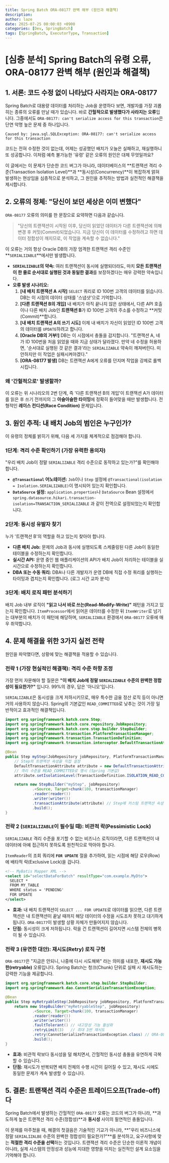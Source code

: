 ```yaml
---
title: Spring Batch ORA-08177 완벽 해부 (원인과 해결책)
description: 
author: laze
date: 2025-07-25 00:00:03 +0900
categories: [Dev, SpringBatch]
tags: [SpringBatch, ExecutorType, Transaction]
---
```

# [심층 분석] Spring Batch의 유령 오류, ORA-08177 완벽 해부 (원인과 해결책)

## 1. 서론: 코드 수정 없이 나타났다 사라지는 ORA-08177

Spring Batch로 대용량 데이터를 처리하는 Job을 운영하다 보면, 개발자를 가장 괴롭히는 종류의 오류를 만날 때가 있습니다. 바로 **간헐적으로 발생했다가 사라지는 오류**입니다. 그중에서도 `ORA-08177: can't serialize access for this transaction`은 단연 악명 높은 문제 중 하나입니다.

```
Caused by: java.sql.SQLException: ORA-08177: can't serialize access for this transaction
```

코드는 전혀 수정한 것이 없는데, 어제는 성공했던 배치가 오늘은 실패하고, 재실행하니 또 성공합니다. 이처럼 예측 불가능한 '유령' 같은 오류의 원인은 대체 무엇일까요?

이 글에서는 이 문제가 단순한 코드 버그가 아니라, 데이터베이스의 **트랜잭션 격리 수준(Transaction Isolation Level)**과 **동시성(Concurrency)**이 복잡하게 얽혀 발생하는 현상임을 심층적으로 분석하고, 그 원인을 추적하는 방법과 실전적인 해결책을 제시합니다.

## 2. 오류의 정체: "당신이 보던 세상은 이미 변했다"

`ORA-08177` 오류의 의미를 한 문장으로 요약하면 다음과 같습니다.

> "당신의 트랜잭션이 시작된 이후, 당신이 읽었던 데이터가 다른 트랜잭션에 의해 변경 후 커밋(Commit)되었습니다. 지금 당신이 이 데이터를 수정하려고 하면 데이터 정합성이 깨지므로, 이 작업을 계속할 수 없습니다."
>

이 오류는 거의 항상 Oracle DB의 가장 엄격한 트랜잭션 격리 수준인 **`SERIALIZABLE`**에서만 발생합니다.

- **`SERIALIZABLE`의 약속:** 여러 트랜잭션이 동시에 실행되더라도, 마치 **모든 트랜잭션이 한 줄로 순서대로 실행된 것과 동일한 결과**를 보장하겠다는 매우 강력한 약속입니다.
- **오류 발생 시나리오:**
  1. **[내 배치 트랜잭션 A 시작]** `SELECT` 쿼리로 ID 100번 고객의 데이터를 읽습니다. DB는 이 시점의 데이터 상태를 '스냅샷'으로 기억합니다.
  2. **[다른 트랜잭션 B의 개입]** 내 배치가 아직 끝나지 않은 상태에서, 다른 API 호출이나 다른 배치 Job인 **트랜잭션 B**가 ID 100번 고객의 주소를 수정하고 **커밋(Commit)**합니다.
  3. **[내 배치 트랜잭션 A의 쓰기 시도]** 이제 내 배치가 자신이 읽었던 ID 100번 고객의 데이터를 `UPDATE`하려고 합니다.
  4. **[Oracle DB의 거부!]** DB는 이 시점에서 충돌을 감지합니다. "트랜잭션 A, 네가 ID 100번을 처음 읽었을 때와 지금 상태가 달라졌다. 만약 네 수정을 허용하면, '순서대로 실행된 것 같은 결과'라는 `SERIALIZABLE` 약속이 깨져버린다. 미안하지만 이 작업은 실패시켜야겠다."
  5. **[ORA-08177 발생]** DB는 트랜잭션 A에게 오류를 던지며 작업을 강제로 롤백시킵니다.

### 왜 '간헐적으로' 발생할까?

이 오류는 위 시나리오의 2번 단계, 즉 '다른 트랜잭션 B의 개입'이 트랜잭션 A가 데이터를 읽은 후 쓰기 전까지의 그 **아슬아슬한 타이밍**에 정확히 들어맞을 때만 발생합니다. 전형적인 **레이스 컨디션(Race Condition)** 문제입니다.

## 3. 원인 추적: 내 배치 Job의 범인은 누구인가?

이 유령의 정체를 밝히기 위해, 다음 세 가지를 체계적으로 점검해야 합니다.

### 1단계: 격리 수준 확인하기 (가장 유력한 용의자)

"우리 배치 Job이 정말 `SERIALIZABLE` 격리 수준으로 동작하고 있는가?"를 확인해야 합니다.

- **`@Transactional` 어노테이션:** `Job`이나 `Step` 설정에 `@Transactional(isolation = Isolation.SERIALIZABLE)`이 명시되어 있는지 확인합니다.
- **`DataSource` 설정:** `application.properties`나 `DataSource` Bean 설정에서 `spring.datasource.hikari.transaction-isolation=TRANSACTION_SERIALIZABLE` 과 같이 전역으로 설정되었는지 확인합니다.

### 2단계: 동시성 유발자 찾기

누가 '트랜잭션 B'의 역할을 하고 있는지 찾아야 합니다.

- **다른 배치 Job:** 문제의 Job과 동시에 실행되도록 스케줄링된 다른 Job이 동일한 테이블을 수정하는지 확인합니다.
- **실시간 API:** 운영 중인 웹 애플리케이션의 API가 배치 Job이 처리하는 테이블을 실시간으로 수정하는지 확인합니다.
- **DBA 또는 수동 쿼리:** DBA나 다른 개발자가 운영 DB에 직접 수정 쿼리를 실행하는 타이밍과 겹치는지 확인합니다. (로그 시간 교차 분석)

### 3단계: 배치 로직 패턴 분석하기

배치 Job 내부 로직이 **"읽고 나서 바로 쓰는(Read-Modify-Write)"** 패턴을 가지고 있는지 확인합니다. `ItemProcessor`에서 읽어온 데이터를 수정한 뒤 `ItemWriter`로 넘기는 대부분의 배치가 이 패턴에 해당하며, `SERIALIZABLE` 환경에서 `ORA-08177` 오류에 매우 취약합니다.

## 4. 문제 해결을 위한 3가지 실전 전략

원인을 파악했다면, 상황에 맞는 해결책을 적용할 수 있습니다.

### 전략 1 (가장 현실적인 해결책): 격리 수준 하향 조정

가장 먼저 자문해야 할 질문은 **"이 배치 Job에 정말 `SERIALIZABLE` 수준의 완벽한 정합성이 필요한가?"** 입니다. 99%의 경우, 답은 '아니오'입니다.

`SERIALIZABLE`은 동시성을 크게 저하시키므로, 매우 특수한 금융 정산 로직 등이 아니면 거의 사용하지 않습니다. Spring의 기본값인 `READ_COMMITTED`로 낮추는 것이 가장 일반적이고 효과적인 해결책입니다.

```java
import org.springframework.batch.core.Step;
import org.springframework.batch.core.repository.JobRepository;
import org.springframework.batch.core.step.builder.StepBuilder;
import org.springframework.transaction.PlatformTransactionManager;
import org.springframework.transaction.TransactionDefinition;
import org.springframework.transaction.interceptor.DefaultTransactionAttribute;

@Bean
public Step myStep(JobRepository jobRepository, PlatformTransactionManager transactionManager) {
    // Step의 트랜잭션 속성을 직접 설정
    DefaultTransactionAttribute attribute = new DefaultTransactionAttribute();
    // 격리 수준을 READ_COMMITTED로 명시 (Spring 기본값)
    attribute.setIsolationLevel(TransactionDefinition.ISOLATION_READ_COMMITTED);

    return new StepBuilder("myStep", jobRepository)
            .<Source, Target>chunk(100, transactionManager)
            .reader(reader())
            .writer(writer())
            .transactionAttribute(attribute) // Step에 커스텀 트랜잭션 속성 적용
            .build();
}
```

### 전략 2 (`SERIALIZABLE`이 필수일 때): 비관적 락(Pessimistic Lock)

`SERIALIZABLE` 격리 수준을 포기할 수 없는 비즈니스 로직이라면, 다른 트랜잭션이 내 데이터에 아예 접근하지 못하도록 원천적으로 막아야 합니다.

`ItemReader`의 조회 쿼리에 **`FOR UPDATE`** 절을 추가하여, 읽는 시점에 해당 로우(Row)에 배타적 락(Exclusive Lock)을 겁니다.

```xml
<!-- MyBatis Mapper XML -->
<select id="selectDataForBatch" resultType="com.example.MyDto">
  SELECT *
  FROM MY_TABLE
  WHERE status = 'PENDING'
  FOR UPDATE
</select>
```

- **효과:** 내 배치 트랜잭션이 `SELECT ... FOR UPDATE`로 데이터를 읽으면, 다른 트랜잭션은 내 트랜잭션이 끝날 때까지 해당 데이터의 수정을 시도조차 못하고 대기하게 됩니다. `ORA-08177`이 발생할 상황 자체가 만들어지지 않습니다.
- **단점:** 동시성이 크게 저하됩니다. 락을 건 트랜잭션이 길어지면 시스템 전체의 병목이 될 수 있습니다.

### 전략 3 (유연한 대안): 재시도(Retry) 로직 구현

`ORA-08177`은 "지금은 안되니, 나중에 다시 시도해봐" 라는 의미를 내포한, **재시도 가능한(retryable)** 오류입니다. Spring Batch는 청크(Chunk) 단위로 실패 시 재시도하는 강력한 기능을 제공합니다.

```java
import org.springframework.batch.core.step.builder.StepBuilder;
import org.springframework.dao.CannotSerializeTransactionException;

@Bean
public Step myRetryableStep(JobRepository jobRepository, PlatformTransactionManager transactionManager) {
    return new StepBuilder("myRetryableStep", jobRepository)
            .<Source, Target>chunk(100, transactionManager)
            .reader(reader())
            .writer(writer())
            .faultTolerant() // 내고장성 기능 활성화
            .retryLimit(3)   // 최대 3번 재시도
            .retry(CannotSerializeTransactionException.class) // ORA-08177에 매핑되는 Spring 예외
            .build();
}
```

- **효과:** 비관적 락보다 동시성을 덜 해치면서, 간헐적인 동시성 충돌을 유연하게 극복할 수 있습니다.
- **단점:** 재시도가 반복되면 배치 전체의 수행 시간이 길어질 수 있고, 재시도 시에도 동일한 문제가 계속 발생할 수 있습니다.

## 5. 결론: 트랜잭션 격리 수준은 트레이드오프(Trade-off)다

Spring Batch에서 발생하는 간헐적인 `ORA-08177` 오류는 코드의 버그가 아니라, **과도하게 높은 트랜잭션 격리 수준(정합성)**과 **동시성** 사이의 필연적인 충돌입니다.

이 문제를 마주쳤을 때, 해결의 첫걸음은 기술적인 기교가 아니라, **"우리 비즈니스에 정말 `SERIALIZALBE` 수준의 완벽한 정합성이 필요한가?"**를 분석하고, 요구사항에 맞는 **적절한 격리 수준을 선택**하는 것입니다. 트랜잭션 격리 수준은 단순한 이론적 개념이 아니라, 실제 시스템의 안정성과 성능에 지대한 영향을 미치는 실전적인 설계 요소임을 기억해야 합니다.
